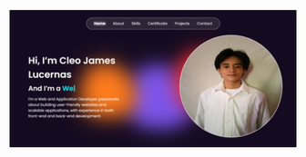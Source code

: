 ![image alt](https://github.com/James-4444/James-Portfolio/blob/7427279150e5d27dd29f2594e093b14c18b0dc19/image.webp)
